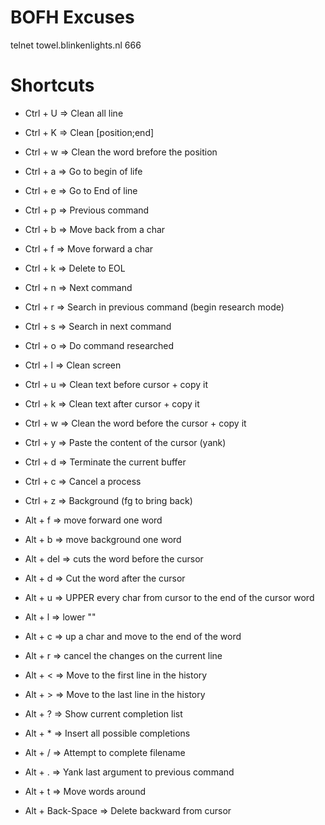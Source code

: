 BOFH Excuses
============

  telnet towel.blinkenlights.nl 666

Shortcuts
==============

- Ctrl + U => Clean all line
- Ctrl + K => Clean [position;end]
- Ctrl + w => Clean the word brefore the position
- Ctrl + a => Go to begin of life
- Ctrl + e => Go to End of line
- Ctrl + p => Previous command
- Ctrl + b => Move back from a char
- Ctrl + f => Move forward a char
- Ctrl + k => Delete to EOL
- Ctrl + n => Next command
- Ctrl + r => Search in previous command (begin research mode)
- Ctrl + s => Search in next command
- Ctrl + o => Do command researched
- Ctrl + l => Clean screen
- Ctrl + u => Clean text before cursor + copy it
- Ctrl + k => Clean text after cursor + copy it
- Ctrl + w => Clean the word before the cursor + copy it
- Ctrl + y => Paste the content  of the cursor (yank)
- Ctrl + d => Terminate the current buffer
- Ctrl + c => Cancel a process
- Ctrl + z => Background (fg to bring back)

- Alt + f => move forward one word
- Alt + b => move background one word
- Alt + del => cuts the word before the cursor
- Alt + d => Cut the word after the cursor
- Alt + u => UPPER every char from cursor to the end of the cursor word
- Alt + l => lower ""
- Alt + c => up a char and move to the end of the word
- Alt + r => cancel the changes on the current line
- Alt + < => Move to the first line in the history
- Alt + > => Move to the last line in the history
- Alt + ? => Show current completion list
- Alt + * => Insert all possible completions
- Alt + / => Attempt to complete filename
- Alt + . => Yank last argument to previous command
- Alt + t => Move words around
- Alt + Back-Space => Delete backward from cursor
